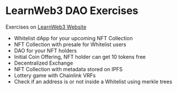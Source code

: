# LearnWeb3 DAO Exercises

Exercises on [LearnWeb3 Website](https://learnweb3.io/)

- Whitelist dApp for your upcoming NFT Collection
- NFT Collection with presale for Whitelist users
- DAO for your NFT holders
- Initial Coin Offering, NFT holder can get 10 tokens free
- Decentralized Exchange
- NFT Collection with metadata stored on IPFS
- Lottery game with Chainlink VRFs
- Check if an address is or not inside a Whitelist using merkle trees
